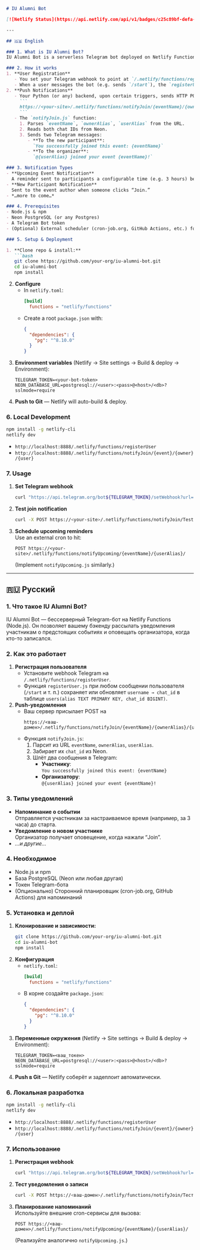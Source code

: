 ```markdown
# IU Alumni Bot

[![Netlify Status](https://api.netlify.com/api/v1/badges/c25c89bf-defa-40c7-a868-9da02a499f24/deploy-status)](https://app.netlify.com/sites/alumap-notification-bot/deploys)

---

## 🇬🇧 English

### 1. What is IU Alumni Bot?  
IU Alumni Bot is a serverless Telegram bot deployed on Netlify Functions (Node.js). It lets your backend send RSVP-style and reminder notifications to users who have joined events, and notifies event organizers when someone signs up.

### 2. How it works  
1. **User Registration**  
   - You set your Telegram webhook to point at `/.netlify/functions/registerUser`.  
   - When a user messages the bot (e.g. sends `/start`), the `registerUser.js` function upserts their `username → chat_id` into a Neon PostgreSQL table `users(alias TEXT PRIMARY KEY, chat_id BIGINT)`.  
2. **Push Notifications**  
   - Your Python (or any) backend, upon certain triggers, sends HTTP POSTs to:
     ```
     https://<your-site>/.netlify/functions/notifyJoin/{eventName}/{ownerAlias}/{userAlias}/
     ```
   - The `notifyJoin.js` function:
     1. Parses `eventName`, `ownerAlias`, `userAlias` from the URL.
     2. Reads both chat IDs from Neon.
     3. Sends two Telegram messages:
        - **To the new participant**:  
          `You successfully joined this event: {eventName}`
        - **To the organizer**:  
          `@{userAlias} joined your event {eventName}!`

### 3. Notification Types  
- **Upcoming Event Notification**  
  A reminder sent to participants a configurable time (e.g. 3 hours) before an event starts.  
- **New Participant Notification**  
  Sent to the event author when someone clicks “Join.”  
- *…more to come…*

### 4. Prerequisites  
- Node.js & npm  
- Neon PostgreSQL (or any Postgres)  
- A Telegram Bot token  
- (Optional) External scheduler (cron-job.org, GitHub Actions, etc.) for “Upcoming Event” reminders

### 5. Setup & Deployment

1. **Clone repo & install:**  
   ```bash
   git clone https://github.com/your-org/iu-alumni-bot.git
   cd iu-alumni-bot
   npm install
   ```
2. **Configure**  
   - In `netlify.toml`:
     ```toml
     [build]
       functions = "netlify/functions"
     ```
   - Create a root `package.json` with:
     ```json
     {
       "dependencies": {
         "pg": "^8.10.0"
       }
     }
     ```
3. **Environment variables** (Netlify → Site settings → Build & deploy → Environment):
   ```
   TELEGRAM_TOKEN=<your-bot-token>
   NEON_DATABASE_URL=postgresql://<user>:<pass>@<host>/<db>?sslmode=require
   ```
4. **Push to Git** — Netlify will auto-build & deploy.

### 6. Local Development  
```bash
npm install -g netlify-cli
netlify dev
```
- `http://localhost:8888/.netlify/functions/registerUser`  
- `http://localhost:8888/.netlify/functions/notifyJoin/{event}/{owner}/{user}`  

### 7. Usage  

1. **Set Telegram webhook**  
   ```bash
   curl "https://api.telegram.org/bot${TELEGRAM_TOKEN}/setWebhook?url=https://<your-site>/.netlify/functions/registerUser"
   ```
2. **Test join notification**  
   ```bash
   curl -X POST https://<your-site>/.netlify/functions/notifyJoin/TestEvent/alice/bob/
   ```
3. **Schedule upcoming reminders**  
   Use an external cron to hit:
   ```
   POST https://<your-site>/.netlify/functions/notifyUpcoming/{eventName}/{userAlias}/
   ```
   (Implement `notifyUpcoming.js` similarly.)

---

## 🇷🇺 Русский

### 1. Что такое IU Alumni Bot?  
IU Alumni Bot — бессерверный Telegram-бот на Netlify Functions (Node.js). Он позволяет вашему бэкенду рассылать уведомления участникам о предстоящих событиях и оповещать организатора, когда кто-то записался.

### 2. Как это работает  
1. **Регистрация пользователя**  
   - Установите webhook Telegram на `/.netlify/functions/registerUser`.  
   - Функция `registerUser.js` при любом сообщении пользователя (`/start` и т. п.) сохраняет или обновляет `username → chat_id` в таблице `users(alias TEXT PRIMARY KEY, chat_id BIGINT)`.  
2. **Push-уведомления**  
   - Ваш сервер присылает POST на
     ```
     https://<ваш-домен>/.netlify/functions/notifyJoin/{eventName}/{ownerAlias}/{userAlias}/
     ```
   - Функция `notifyJoin.js`:
     1. Парсит из URL `eventName`, `ownerAlias`, `userAlias`.  
     2. Забирает их `chat_id` из Neon.  
     3. Шлёт два сообщения в Telegram:
        - **Участнику**:  
          `You successfully joined this event: {eventName}`  
        - **Организатору**:  
          `@{userAlias} joined your event {eventName}!`

### 3. Типы уведомлений  
- **Напоминание о событии**  
  Отправляется участникам за настраиваемое время (например, за 3 часа) до старта.  
- **Уведомление о новом участнике**  
  Организатор получает оповещение, когда нажали “Join”.  
- *…и другие…*

### 4. Необходимое  
- Node.js и npm  
- База PostgreSQL (Neon или любая другая)  
- Токен Telegram-бота  
- (Опционально) Сторонний планировщик (cron-job.org, GitHub Actions) для напоминаний

### 5. Установка и деплой

1. **Клонирование и зависимости:**  
   ```bash
   git clone https://github.com/your-org/iu-alumni-bot.git
   cd iu-alumni-bot
   npm install
   ```
2. **Конфигурация**  
   - `netlify.toml`:
     ```toml
     [build]
       functions = "netlify/functions"
     ```
   - В корне создайте `package.json`:
     ```json
     {
       "dependencies": {
         "pg": "^8.10.0"
       }
     }
     ```
3. **Переменные окружения** (Netlify → Site settings → Build & deploy → Environment):
   ```
   TELEGRAM_TOKEN=<ваш_токен>
   NEON_DATABASE_URL=postgresql://<user>:<pass>@<host>/<db>?sslmode=require
   ```
4. **Push в Git** — Netlify соберёт и задеплоит автоматически.

### 6. Локальная разработка  
```bash
npm install -g netlify-cli
netlify dev
```
- `http://localhost:8888/.netlify/functions/registerUser`  
- `http://localhost:8888/.netlify/functions/notifyJoin/{event}/{owner}/{user}`  

### 7. Использование  

1. **Регистрация webhook**  
   ```bash
   curl "https://api.telegram.org/bot${TELEGRAM_TOKEN}/setWebhook?url=https://<ваш-домен>/.netlify/functions/registerUser"
   ```
2. **Тест уведомления о записи**  
   ```bash
   curl -X POST https://<ваш-домен>/.netlify/functions/notifyJoin/Тест/aladdinych/aladdinych/
   ```
3. **Планирование напоминаний**  
   Используйте внешние cron-сервисы для вызова:
   ```
   POST https://<ваш-домен>/.netlify/functions/notifyUpcoming/{eventName}/{userAlias}/
   ```
   (Реализуйте аналогично `notifyUpcoming.js`.)
```